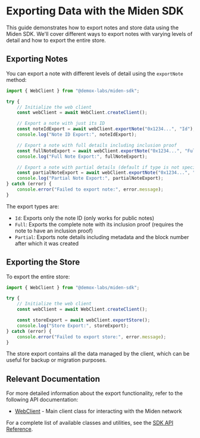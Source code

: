 # Exporting Data with the Miden SDK

This guide demonstrates how to export notes and store data using the Miden SDK. We'll cover different ways to export notes with varying levels of detail and how to export the entire store.

## Exporting Notes

You can export a note with different levels of detail using the `exportNote` method:

```typescript
import { WebClient } from "@demox-labs/miden-sdk";

try {
    // Initialize the web client
    const webClient = await WebClient.createClient();

    // Export a note with just its ID
    const noteIdExport = await webClient.exportNote("0x1234...", "Id");
    console.log("Note ID Export:", noteIdExport);

    // Export a note with full details including inclusion proof
    const fullNoteExport = await webClient.exportNote("0x1234...", "Full");
    console.log("Full Note Export:", fullNoteExport);

    // Export a note with partial details (default if type is not specified)
    const partialNoteExport = await webClient.exportNote("0x1234...", "Partial");
    console.log("Partial Note Export:", partialNoteExport);
} catch (error) {
    console.error("Failed to export note:", error.message);
}
```

The export types are:
- `Id`: Exports only the note ID (only works for public notes)
- `Full`: Exports the complete note with its inclusion proof (requires the note to have an inclusion proof)
- `Partial`: Exports note details including metadata and the block number after which it was created

## Exporting the Store

To export the entire store:

```typescript
import { WebClient } from "@demox-labs/miden-sdk";

try {
    // Initialize the web client
    const webClient = await WebClient.createClient();

    const storeExport = await webClient.exportStore();
    console.log("Store Export:", storeExport);
} catch (error) {
    console.error("Failed to export store:", error.message);
}
```

The store export contains all the data managed by the client, which can be useful for backup or migration purposes.

## Relevant Documentation

For more detailed information about the export functionality, refer to the following API documentation:

- [WebClient](docs/src/web-client/api/classes/WebClient.md) - Main client class for interacting with the Miden network

For a complete list of available classes and utilities, see the [SDK API Reference](docs/src/web-client/api/README.md). 